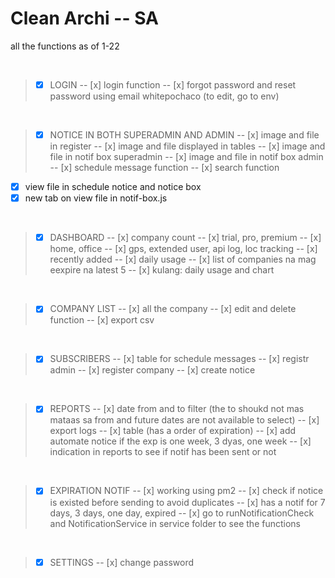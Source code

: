 # **Clean Archi -- SA**
all the functions as of 1-22

<br>

>- [x] LOGIN
-- [x] login function
-- [x] forgot password and reset password using email whitepochaco (to edit, go to env)

<br>

>- [x] NOTICE IN BOTH SUPERADMIN AND ADMIN
-- [x] image and file in register
-- [x] image and file displayed in tables
-- [x] image and file in notif box superadmin
-- [x] image and file in notif box admin
-- [x] schedule message function
-- [x] search function
- [x] view file in schedule notice and notice box
- [x] new tab on view file in notif-box.js

<br>

>- [x] DASHBOARD
-- [x] company count
-- [x] trial, pro, premium
-- [x] home, office
-- [x] gps, extended user, api log, loc tracking
-- [x] recently added
-- [x] daily usage 
-- [x] list of companies na mag eexpire na latest 5
-- [x] kulang: daily usage and chart

<br>

>- [x] COMPANY LIST
-- [x] all the company
-- [x] edit and delete function
-- [x] export csv 

<br>

>- [x] SUBSCRIBERS
-- [x] table for schedule messages
-- [x] registr admin
-- [x] register company
-- [x] create notice

<br>

>- [x] REPORTS
-- [x] date from and to filter (the  to shoukd not mas mataas sa from and future dates are not available to select)
-- [x] export logs
-- [x] table (has a order of expiration)
-- [x] add automate notice if the exp is one week, 3 dyas, one week
-- [x] indication in reports to see if notif has been sent or not


<br>

>- [x] EXPIRATION NOTIF
-- [x] working using pm2
-- [x] check if notice is existed before sending to avoid duplicates
-- [x] has a notif for 7 days, 3 days, one day, expired
-- [x] go to runNotificationCheck and NotificationService in service folder to see the functions


<br>


>- [x] SETTINGS
-- [x] change password